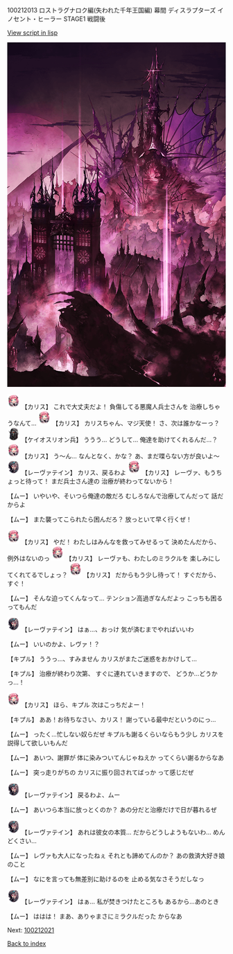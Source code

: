 100212013 ロストラグナロク編(失われた千年王国編) 幕間 ディスラプターズ  イノセント・ヒーラー STAGE1 戦闘後

[View script in lisp](../scripts/100212013.txt)

![devil_world.png](../images/backgrounds/devil_world.png)

<img src="../images/units/3602511.png" alt="3602511.png" height="34"/>
【カリス】
これで大丈夫だよ！
負傷してる悪魔人兵士さんを
治療しちゃうなんて…

<img src="../images/units/3602511.png" alt="3602511.png" height="34"/>
【カリス】
カリスちゃん、マジ天使！
さ、次は誰かなーっ？

<img src="../images/units/3820001.png" alt="3820001.png" height="34"/>
【ケイオスリオン兵】
ううう…
どうして…
俺達を助けてくれるんだ…？

<img src="../images/units/3602511.png" alt="3602511.png" height="34"/>
【カリス】
う～ん…
なんとなく、かな？
あ、まだ喋らない方が良いよ～

<img src="../images/units/3100211.png" alt="3100211.png" height="34"/>
【レーヴァテイン】
カリス、戻るわよ

<img src="../images/units/3602511.png" alt="3602511.png" height="34"/>
【カリス】
レーヴァ、もうちょっと待って！
まだ兵士さん達の
治療が終わってないから！

【ムー】
いやいや、そいつら俺達の敵だろ
むしろなんで治療してんだって
話だからよ

【ムー】
また襲ってこられたら困んだろ？
放っといて早く行くぜ！

<img src="../images/units/3602511.png" alt="3602511.png" height="34"/>
【カリス】
やだ！
わたしはみんなを救ってみせるって
決めたんだから、例外はないのっ

<img src="../images/units/3602511.png" alt="3602511.png" height="34"/>
【カリス】
レーヴァも、わたしのミラクルを
楽しみにしてくれてるでしょっ？

<img src="../images/units/3602511.png" alt="3602511.png" height="34"/>
【カリス】
だからもう少し待って！
すぐだから、すぐ！

【ムー】
そんな迫ってくんなって…
テンション高過ぎなんだよっ
こっちも困るってもんだ

<img src="../images/units/3100211.png" alt="3100211.png" height="34"/>
【レーヴァテイン】
はぁ…、おっけ
気が済むまでやればいいわ

【ムー】
いいのかよ、レヴァ！？

【キプル】
ううっ…、すみません
カリスがまたご迷惑をおかけして…

【キプル】
治療が終わり次第、
すぐに連れていきますので、
どうか…どうかっ…！

<img src="../images/units/3602511.png" alt="3602511.png" height="34"/>
【カリス】
ほら、キプル
次はこっちだよー！

【キプル】
ああ！お待ちなさい、カリス！
謝っている最中だというのにっ…

【ムー】
ったく…忙しない奴らだぜ
キプルも謝るくらいならもう少し
カリスを説得して欲しいもんだ

【ムー】
あいつ、謝罪が
体に染みついてんじゃねえか
ってくらい謝るからなあ

【ムー】
突っ走りがちの
カリスに振り回されてばっか
って感じだぜ

<img src="../images/units/3100211.png" alt="3100211.png" height="34"/>
【レーヴァテイン】
戻るわよ、ムー

【ムー】
あいつら本当に放っとくのか？
あの分だと治療だけで日が暮れるぜ

<img src="../images/units/3100211.png" alt="3100211.png" height="34"/>
【レーヴァテイン】
あれは彼女の本質…
だからどうしようもないわ…
めんどくさい…

【ムー】
レヴァも大人になったねぇ
それとも諦めてんのか？
あの救済大好き娘のこと

【ムー】
なにを言っても無差別に助けるのを
止める気なさそうだしなっ

<img src="../images/units/3100211.png" alt="3100211.png" height="34"/>
【レーヴァテイン】
はぁ…
私が焚きつけたところも
あるから…あのとき

【ムー】
ははは！
まあ、ありゃまさにミラクルだった
からなあ

Next: [100212021](100212021.md)

[Back to index](index.md)
